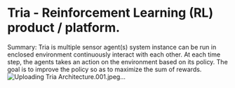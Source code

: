 # Tria - Reinforcement Learning (RL) product / platform.

Summary: Tria is multiple sensor agent(s) system instance can be run in enclosed environment continuously interact with each other. At each time step, the agents takes an action on the environment based on its policy. The goal is to improve the policy so as to maximize the sum of rewards.
![Uploading ‎Tria Architecture.‎001.jpeg…]()
